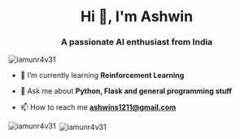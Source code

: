 <h1 align="center">Hi 👋, I'm Ashwin</h1>
<h3 align="center">A passionate AI enthusiast from India</h3>

<p align="left"> <img src="https://komarev.com/ghpvc/?username=iamunr4v31&label=Profile%20views&color=0e75b6&style=flat" alt="iamunr4v31" /> </p>

<!-- <p align="left"> <a href="https://github.com/ryo-ma/github-profile-trophy"><img src="https://github-profile-trophy.vercel.app/?username=iamunr4v31" alt="iamunr4v31" /></a> </p> -->

- 🌱 I’m currently learning **Reinforcement Learning**

- 💬 Ask me about **Python, Flask and general programming stuff**

- 📫 How to reach me **ashwins1211@gmail.com**

<p><img align="left" src="https://github-readme-stats.vercel.app/api/top-langs?username=iamunr4v31&show_icons=true&locale=en&layout=compact" alt="iamunr4v31" /></p>

<p>&nbsp;<img align="center" src="https://github-readme-stats.vercel.app/api?username=iamunr4v31&show_icons=true&locale=en" alt="iamunr4v31" /></p>
